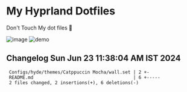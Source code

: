 # My Hyprland Dotfiles
  Don't Touch My dot files 🙂
 

  ![image](https://github.com/ALEX5402/dotfiles/assets/76860596/2fbe6020-4d76-4cf7-b052-58ff43cda405)
  ![demo](https://github.com/ALEX5402/dotfiles/assets/76860596/ff68bba7-e8da-49d3-a716-3ed3d73cfc25)

 
## Changelog Sun Jun 23 11:38:04 AM IST 2024
```
 Configs/hyde/themes/Catppuccin Mocha/wall.set | 2 +-
 README.md                                     | 6 +-----
 2 files changed, 2 insertions(+), 6 deletions(-)
```
 
